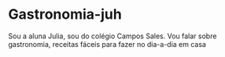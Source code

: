 # Gastronomia-juh 

Sou a aluna Julia, sou do colégio Campos Sales.
   Vou falar sobre gastronomia, receitas fáceis para fazer no dia-a-dia em casa 
